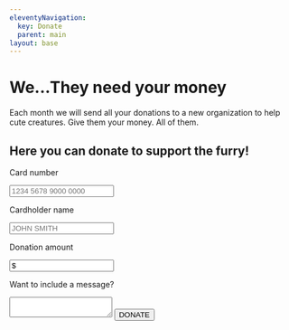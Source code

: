 ```yaml
---
eleventyNavigation:
  key: Donate
  parent: main
layout: base
---
```


<div class="donate-text-wrapper">
  <h1>We...They need your money</h1>
  <p>Each month we will send all your donations to a new organization to help cute creatures. Give them your money. All
    of them. </p>
</div>

<div class="donate-wrapper">
  <h2 class="header">Here you can donate to support the furry!</h2>
  <p class="input-title">Card number</p>
  <input type="text" placeholder="1234 5678 9000 0000" class="card">
  <p class="input-title">Cardholder name</p>
  <input type="text" placeholder="JOHN SMITH" class="all-caps">
  <p class="input-title">Donation amount</p>
  <input type="text" value="$" class="amount">
  <p class="input-title">Want to include a message?</p>
  <textarea></textarea>
  <a href="/thanks">
    <button>DONATE</button>
  </a>
</div>
<script src="/js/donate.js"></script>